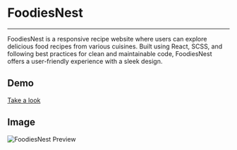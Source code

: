 # FoodiesNest
---

FoodiesNest is a responsive recipe website where users can explore delicious food recipes from various cuisines. Built using React, SCSS, and following best practices for clean and maintainable code, FoodiesNest offers a user-friendly experience with a sleek design.

## Demo
[Take a look](https://foodies-nest.vercel.app/)

## Image
![FoodiesNest Preview](https://your-image-url.com)
